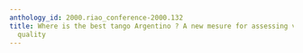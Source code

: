 ```yaml
---
anthology_id: 2000.riao_conference-2000.132
title: Where is the best tango Argentino ? A new mesure for assessing video retrieval
  quality
---
```

